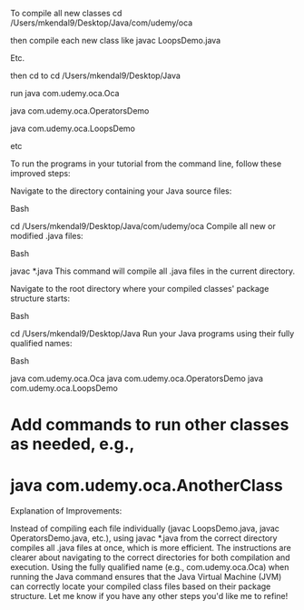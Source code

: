 To compile all new classes
cd /Users/mkendal9/Desktop/Java/com/udemy/oca

then compile each new class like
javac LoopsDemo.java 

Etc.

then cd to 
cd /Users/mkendal9/Desktop/Java

run
java com.udemy.oca.Oca 

java com.udemy.oca.OperatorsDemo

java com.udemy.oca.LoopsDemo  

etc


To run the programs in your tutorial from the command line, follow these improved steps:

Navigate to the directory containing your Java source files:

Bash

cd /Users/mkendal9/Desktop/Java/com/udemy/oca
Compile all new or modified .java files:

Bash

javac *.java
This command will compile all .java files in the current directory.

Navigate to the root directory where your compiled classes' package structure starts:

Bash

cd /Users/mkendal9/Desktop/Java
Run your Java programs using their fully qualified names:

Bash

java com.udemy.oca.Oca
java com.udemy.oca.OperatorsDemo
java com.udemy.oca.LoopsDemo
# Add commands to run other classes as needed, e.g.,
# java com.udemy.oca.AnotherClass
Explanation of Improvements:

Instead of compiling each file individually (javac LoopsDemo.java, javac OperatorsDemo.java, etc.), using javac *.java from the correct directory compiles all .java files at once, which is more efficient.
The instructions are clearer about navigating to the correct directories for both compilation and execution.
Using the fully qualified name (e.g., com.udemy.oca.Oca) when running the Java command ensures that the Java Virtual Machine (JVM) can correctly locate your compiled class files based on their package structure.
Let me know if you have any other steps you'd like me to refine!
